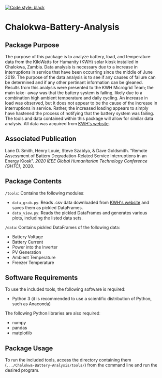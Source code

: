 [![Code style: black](https://img.shields.io/badge/code%20style-black-000000.svg)](https://github.com/psf/black)

# Chalokwa-Battery-Analysis

## Package Purpose
The purpose of this package is to analyze battery, load, and temperature data from the KiloWatts for Humanity (KWH) solar kiosk
installed in Chalokwa, Zambia. Data analysis is necessary due to a increase in interruptions in service that have been occurring
since the middle of June 2019. The purpose of the data analysis is to see if any causes of failure can be determined and if any
other pertinant information can be gleaned. Results from this analysis were presented to the KWH Microgrid Team; the main take-
away was that the battery system is failing, likely due to a combination high ambient temperature and daily cycling. An increase
in load was observed, but it does not appear to be the cause of the increase in interruptions in service. Rather, the increased
loading appears to simply have hastened the process of notifying that the battery system was failing. The tools and data
contained within this package will allow for similar data analysis. All data was acquired from [KWH's website](http://kw4h.org/?orgId=2).

## Associated Publication
Lane D. Smith, Henry Louie, Steve Szablya, & Dave Goldsmith. "Remote Assessment of Battery Degradation-Related Service
Interruptions in an Energy Kiosk". *2020 IEEE Global Humanitarian Technology Conference (GHTC)*, 2020.

## Package Contents
`/tools`: Contains the following modules:
- `data_grab.py`: Reads .csv data downloaded from [KWH's website](http://kw4h.org/?orgId=2) and saves them as pickled DataFrames.
- `data_view.py`: Reads the pickled DataFrames and generates various plots, including the listed data sets.

`/data`: Contains pickled DataFrames of the following data:
- Battery Voltage
- Battery Current
- Power into the Inverter
- PV Generation
- Ambient Temperature
- Freezer Temperature

## Software Requirements
To use the included tools, the following software is required:
- Python 3 (it is recommended to use a scientific distribution of Python, such as Anaconda)

The following Python libraries are also required:
- numpy
- pandas
- matplotlib

## Package Usage
To run the included tools, access the directory containing them (`.../Chalokwa-Battery-Analysis/tools/`) from the command line and
run the desired program.
